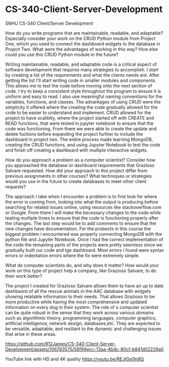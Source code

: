 # CS-340-Client-Server-Development
SNHU CS-340 Client/Server Development

How do you write programs that are maintainable, readable, and adaptable? Especially consider your work on the CRUD Python module from Project One, which you used to connect the dashboard widgets to the database in Project Two. What were the advantages of working in this way? How else could you use this CRUD Python module in the future?

Writing maintainable, readable, and adaptable code is a critical aspect of software development that requires many strategies to accomplish. I start by creating a list of the requirements and what the clients needs are. After getting the list I'll start writing code in smaller modules and components. This allows me to test the code before moving onto the next section of code. I try to keep a consistent style throughout the program to ensure it is uniform and easy to read. I also use meaningful naming conventions for the variables, functions, and classes. The advantages of using CRUD were the simplicity it offered where the creating the code gradually allowed for the code to be easier to understand and implement. CRUD allowed for the project to have scalibity, where the project started off with CREATE and READ functions, that were tested in jupyter notebook to ensure that the code was functioning. From there we were able to create the update and delete fuctions before expanding the project further to include the dashboard in project two. The entire process made learning MongoDB, creating the CRUD functions, and using Jupyter Notebook to test the code and finish off creating a dashboard with multiple interactive widgets.

How do you approach a problem as a computer scientist? Consider how you approached the database or dashboard requirements that Grazioso Salvare requested. How did your approach to this project differ from previous assignments in other courses? What techniques or strategies would you use in the future to create databases to meet other client requests?

The approach I take when I encounter a problem is to first look for where the error is coming from, looking into what the output is producing before searching for related issues online, using resources like stackoverflow.com or Google. From there I will make the becessary changes to the code while teating multiple times to ensure that the code is functioning properly after the changes. The last step would be to add comments to ensure that the new changes have documentation. For the probects in this course the biggest problem i encountered was properly connecting MongoDB with the python file and Jupyter Notebook. Once I had the correct implementation of the code the remaining parts of the projects were pretty seemless since we gradually built our code and tge dashboard. Most errors i found were syntax errors or indentation errors where the fix were extremely simple.


What do computer scientists do, and why does it matter? How would your work on this type of project help a company, like Grazioso Salvare, to do their work better?

The project I created for Grazioso Salvare allows them to have an up to date dashbaord of all the rescue animals in the AAC database with widgets showing relatable information to their needs. That allows Grazioso to be more productive while having the most comprehensive and updated information on every dog in their system. The role of a computer scientist can be quite robust in the sense that they work across various domains such as algorithmic theory, programming languages, computer graphics, artificial intelligence, network design, databases,etc. They are expected to be versatile, adaptable, and resiliant to the dynamic and challenging issues that arise in these areas. 


https://github.com/912James/CS-340-Client-Server-Development/assets/106783575/58f94ecc-13aa-4bdc-80cf-b841d02229a0




YouTube link with HD and 4K quality 
https://youtu.be/REJtGq1ln8Q
